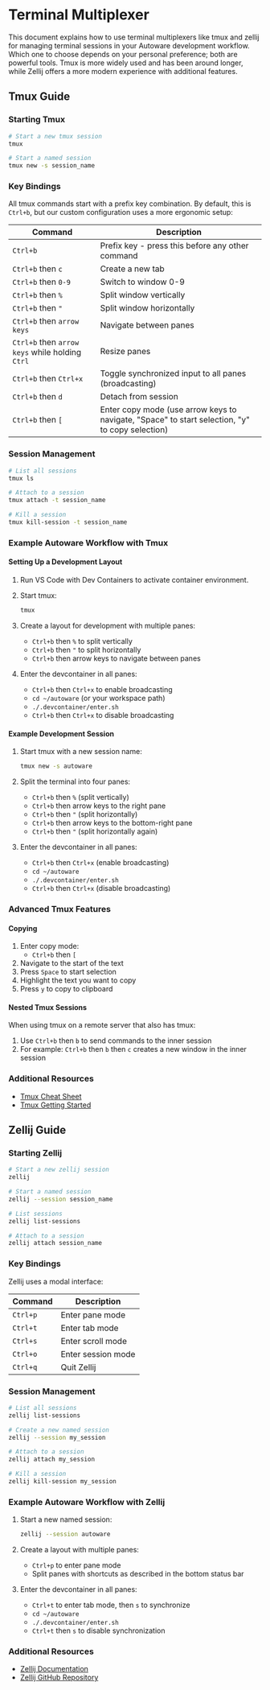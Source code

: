# Terminal Multiplexer

This document explains how to use terminal multiplexers like tmux and zellij for managing terminal sessions in your Autoware development workflow. Which one to choose depends on your personal preference; both are powerful tools. Tmux is more widely used and has been around longer, while Zellij offers a more modern experience with additional features.

## Tmux Guide

### Starting Tmux

```bash
# Start a new tmux session
tmux

# Start a named session
tmux new -s session_name
```

### Key Bindings

All tmux commands start with a prefix key combination. By default, this is `Ctrl+b`, but our custom configuration uses a more ergonomic setup:

| Command                                         | Description                                                                                     |
| ----------------------------------------------- | ----------------------------------------------------------------------------------------------- |
| `Ctrl+b`                                        | Prefix key - press this before any other command                                                |
| `Ctrl+b` then `c`                               | Create a new tab                                                                                |
| `Ctrl+b` then `0-9`                             | Switch to window 0-9                                                                            |
| `Ctrl+b` then `%`                               | Split window vertically                                                                         |
| `Ctrl+b` then `"`                               | Split window horizontally                                                                       |
| `Ctrl+b` then `arrow keys`                      | Navigate between panes                                                                          |
| `Ctrl+b` then `arrow keys` while holding `Ctrl` | Resize panes                                                                                    |
| `Ctrl+b` then `Ctrl+x`                          | Toggle synchronized input to all panes (broadcasting)                                           |
| `Ctrl+b` then `d`                               | Detach from session                                                                             |
| `Ctrl+b` then `[`                               | Enter copy mode (use arrow keys to navigate, "Space" to start selection, "y" to copy selection) |

### Session Management

```bash
# List all sessions
tmux ls

# Attach to a session
tmux attach -t session_name

# Kill a session
tmux kill-session -t session_name
```

### Example Autoware Workflow with Tmux

#### Setting Up a Development Layout

1. Run VS Code with Dev Containers to activate container environment.

2. Start tmux:

   ```bash
   tmux
   ```

3. Create a layout for development with multiple panes:
   - `Ctrl+b` then `%` to split vertically
   - `Ctrl+b` then `"` to split horizontally
   - `Ctrl+b` then arrow keys to navigate between panes

4. Enter the devcontainer in all panes:
   - `Ctrl+b` then `Ctrl+x` to enable broadcasting
   - `cd ~/autoware` (or your workspace path)
   - `./.devcontainer/enter.sh`
   - `Ctrl+b` then `Ctrl+x` to disable broadcasting

#### Example Development Session

1. Start tmux with a new session name:

   ```bash
   tmux new -s autoware
   ```

2. Split the terminal into four panes:
   - `Ctrl+b` then `%` (split vertically)
   - `Ctrl+b` then arrow keys to the right pane
   - `Ctrl+b` then `"` (split horizontally)
   - `Ctrl+b` then arrow keys to the bottom-right pane
   - `Ctrl+b` then `"` (split horizontally again)

3. Enter the devcontainer in all panes:
   - `Ctrl+b` then `Ctrl+x` (enable broadcasting)
   - `cd ~/autoware`
   - `./.devcontainer/enter.sh`
   - `Ctrl+b` then `Ctrl+x` (disable broadcasting)

### Advanced Tmux Features

#### Copying

1. Enter copy mode:
   - `Ctrl+b` then `[`
2. Navigate to the start of the text
3. Press `Space` to start selection
4. Highlight the text you want to copy
5. Press `y` to copy to clipboard

#### Nested Tmux Sessions

When using tmux on a remote server that also has tmux:

1. Use `Ctrl+b` then `b` to send commands to the inner session
2. For example: `Ctrl+b` then `b` then `c` creates a new window in the inner session

### Additional Resources

- [Tmux Cheat Sheet](https://tmuxcheatsheet.com/)
- [Tmux Getting Started](https://github.com/tmux/tmux/wiki/Getting-Started)

## Zellij Guide

### Starting Zellij

```bash
# Start a new zellij session
zellij

# Start a named session
zellij --session session_name

# List sessions
zellij list-sessions

# Attach to a session
zellij attach session_name
```

### Key Bindings

Zellij uses a modal interface:

| Command  | Description        |
| -------- | ------------------ |
| `Ctrl+p` | Enter pane mode    |
| `Ctrl+t` | Enter tab mode     |
| `Ctrl+s` | Enter scroll mode  |
| `Ctrl+o` | Enter session mode |
| `Ctrl+q` | Quit Zellij        |

### Session Management

```bash
# List all sessions
zellij list-sessions

# Create a new named session
zellij --session my_session

# Attach to a session
zellij attach my_session

# Kill a session
zellij kill-session my_session
```

### Example Autoware Workflow with Zellij

1. Start a new named session:

   ```bash
   zellij --session autoware
   ```

2. Create a layout with multiple panes:
   - `Ctrl+p` to enter pane mode
   - Split panes with shortcuts as described in the bottom status bar

3. Enter the devcontainer in all panes:
   - `Ctrl+t` to enter tab mode, then `s` to synchronize
   - `cd ~/autoware`
   - `./.devcontainer/enter.sh`
   - `Ctrl+t` then `s` to disable synchronization

### Additional Resources

- [Zellij Documentation](https://zellij.dev/documentation/)
- [Zellij GitHub Repository](https://github.com/zellij-org/zellij)
